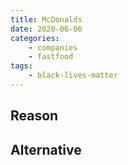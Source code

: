 ```yaml
---
title: McDonalds
date: 2020-06-06
categories:
    - companies
    - fastfood
tags:
    - black-lives-matter
---
```


## Reason


## Alternative


